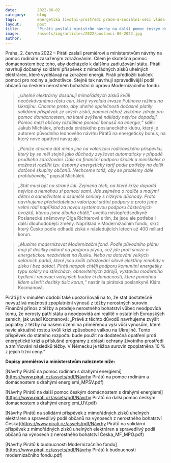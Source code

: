 ```yaml
---
date:         2022-06-02
category:     blog
tags:         energetika životní-prostředí práce-a-sociální-věci vláda 
layout:       post
title:        "Piráti poslali ministrům návrhy na další pomoc českým domácnostem. Navrhují solidární příspěvek ze zisků z uhlí i pravidelnou valorizaci rodičovské"
image:        /assets/img/articles/2022/poslanci-06-2022.jpg
author:       
---
```


Praha, 2. června 2022 – Piráti zaslali premiérovi a ministerstvům návrhy na pomoc rodinám zasaženým zdražováním. Cílem je skutečná pomoc domácnostem bez toho, aby docházelo k dalšímu zadlužování státu. Piráti navrhují dočasný solidární příspěvek z mimořádných zisků uhelných elektráren, které vydělávají na zdražení energií. Piráti předložili balíček pomoci pro rodiny a jednotlivce. Stejně tak navrhují spravedlivější podíl občanů na českém nerostném bohatství či úpravu Modernizačního fondu.

> *„Uhelné elektrárny dosahují mimořádných zisků kvůli neočekávanému růstu cen, který vyvolala invaze Putinova režimu na Ukrajinu. Chceme proto, aby uhelné společnosti dočasně platily solidární příspěvek ze svých zisků, pomocí něhož získáme zdroje pro pomoc domácnostem, na které zvýšené náklady nejvíce dopadají. Pomoc mezi občany rozdělíme pomocí bonusů na energie,“* sdělil Jakub Michálek, předseda pirátského poslaneckého klubu, který je autorem původního lednového návrhu Pirátů na energetický bonus, na který nové opatření navazuje.

> *„Peníze chceme dát mimo jiné na valorizaci rodičovského příspěvku, který by se měl stejně jako důchody zvyšovat automaticky v případě prudkého zdražování. Dále na finanční podporu školek a miniškolek a možnost rozšířit tzv. úsporný energetický tarif podle potřeby na další dotčené skupiny občanů. Nechceme totiž, aby se problémy dále prohlubovaly,“* popsal Michálek.

> *„Stát musí být na straně lidí. Zejména těch, na které krize dopadá nejvíce a nemohou si pomoci sami. Jde zejména o rodiče s malými dětmi a samoživitele a osamělé seniory s nízkými důchody. Proto navrhujeme předvídatelnou valorizaci státní podpory a proto jsme velmi rádi například za novou systémovou podporu částečných úvazků, kterou jsme dlouho chtěli,”* uvedla místopředsedkyně Poslanecké sněmovny Olga Richterová s tím, že jsou ale potřeba i další dlouhodobější změny. Například v Modernizačním fondu, skrz který Česko podle odhadů získá v následujících letech až 400 miliard korun. 

> *„Musíme modernizovat Modernizační fond. Podle původního plánu mají jít desítky miliard na podporu plynu, což jde proti snaze o energetickou nezávislost na Rusku. Nebo na dotování velkých solárních parků, které jsou kvůli zdražování silové elektřiny mnohdy v zisku i bez dotací. Piráti naopak chtějí podporu komunitní energetiky typu soláry na střechách, obnovitelných zdrojů, výstavbu moderního bydlení i renovací veřejných budov či domácností, které pomohou lidem ušetřit desítky tisíc korun,“* nastínila pirátská poslankyně Klára Kocmanová.

Piráti již v minulém období také upozorňovali na to, že stát dostatečně nevyužívá možnosti zpoplatnění výnosů z těžby nerostných surovin. Finanční přínos z těžby a prodeje nerostného bohatství vůbec neodpovídá tomu, že nerosty patří státu a neodpovídá ani realitě v ostatních Evropských zemích, jak uvádí Kocmanová: „Právě z těchto důvodů navrhujeme zvýšit poplatky z těžby na našem území na přiměřenou výši vůči výnosům, které navíc aktuálně rostou kvůli krizi způsobené válkou na Ukrajině. Tento příspěvek do státního rozpočtu bude použit na dodatečná opatření proti energetické krizi a příslušné programy z oblasti ochrany životního prostředí a zmírňování následků těžby. V Německu je těžba surovin zpoplatněna 10 % z jejich tržní ceny.“



**Dopisy premiérovi a ministerstvům naleznete níže:**

[Návrhy Pirátů na pomoc rodinám s drahými energiemi](https://www.pirati.cz/assets/pdf/Návrhy Pirátů na pomoc rodinám a domácnostem s drahými energiemi_MPSV.pdf)

[Návrhy Pirátů na další pomoc českým domácnostem s drahými energiemi](https://www.pirati.cz/assets/pdf/Návrhy Pirátů na další pomoc českým domácnostem s drahými energiemi_UV.pdf)

[Návrhy Pirátů na solidární příspěvek z mimořádných zisků uhelných elektráren a spravedlivý podíl občanů na výnosech z nerostného bohatství Česka](https://www.pirati.cz/assets/pdf/Návrhy Pirátů na solidární příspěvek z mimořádných zisků uhelných elektráren a spravedlivý podíl občanů na výnosech z nerostného bohatství Česka_MF_MPO.pdf)

[Návrhy Pirátů k budoucnosti Modernizačního fondu](https://www.pirati.cz/assets/pdf/Návrhy Pirátů k budoucnosti modernizačního fondu.pdf)

